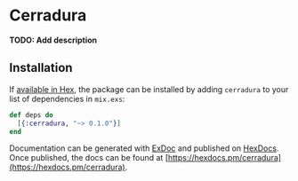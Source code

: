 # Cerradura

**TODO: Add description**

## Installation

If [available in Hex](https://hex.pm/docs/publish), the package can be installed
by adding `cerradura` to your list of dependencies in `mix.exs`:

```elixir
def deps do
  [{:cerradura, "~> 0.1.0"}]
end
```

Documentation can be generated with [ExDoc](https://github.com/elixir-lang/ex_doc)
and published on [HexDocs](https://hexdocs.pm). Once published, the docs can
be found at [https://hexdocs.pm/cerradura](https://hexdocs.pm/cerradura).

